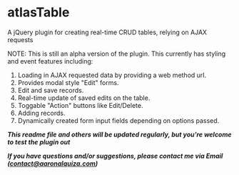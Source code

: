 atlasTable
==========

A jQuery plugin for creating real-time CRUD tables, relying on AJAX requests


NOTE: This is still an alpha version of the plugin.
This currently has styling and event features including:
  1. Loading in AJAX requested data by providing a web method url.
  2. Provides modal style "Edit" forms.
  3. Edit and save records.
  4. Real-time update of saved edits on the table.
  5. Toggable "Action" buttons like Edit/Delete.
  6. Adding records.
  7. Dynamically created form input fields depending on options passed.

***This readme file and others will be updated regularly, but you're welcome to test the plugin out***

***If you have questions and/or suggestions, please contact me via Email (contact@aaronalquiza.com)***
